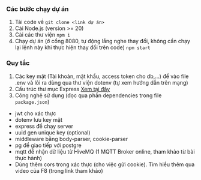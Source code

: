 ### Các bước chạy dự án

1. Tải code về
   `git clone <link dự án>`
2. Cài Node.js (version >= 20)
3. Cài các thư viện
   `npm i`
4. Chạy dự án (ở cổng 8080, tự động lắng nghe thay đổi, không cần chạy lại lệnh này khi thực hiện thay đổi trên code)
   `npm start`

### Quy tắc

1. Các key mật (Tài khoản, mật khẩu, access token cho db,...) để vào file .env và lôi ra dùng qua thư viện dotenv (tự xem hướng dẫn trên mạng)
2. Cấu trúc thư mục Express
   [Xem tại đây](https://viblo.asia/p/best-practices-for-expressjs-part-i-L4x5xgQqlBM)
3. Công nghệ sử dụng (đọc qua phần dependencies trong file `package.json`)

- jwt cho xác thực
- dotenv lưu key mật
- express để chạy server
- uuid gen unique key (optional)
- middleware bằng body-parser, cookie-parser
- pg để giao tiếp với postgre
- mqtt để nhận dữ liệu từ HiveMQ (1 MQTT Broker online, tham khảo từ bài thực hành)
- Dùng thêm cors trong xác thực (cho việc gửi cookie). Tìm hiểu thêm qua video của F8 (trong link tham khảo)
